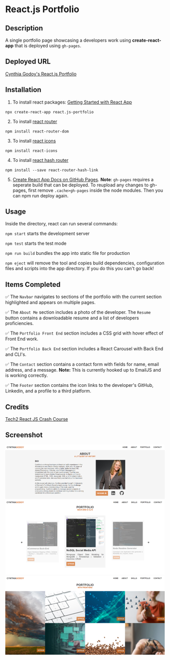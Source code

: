 # React.js Portfolio

## Description
A single portfolio page showcasing a developers work using **create-react-app** that is deployed using `gh-pages`.

## Deployed URL
[Cynthia Godoy's React.js Portfolio](https://cynthiagodoy.github.io/react.js-portfolio/)

## Installation

1. To install react packages: [Getting Started with React App](https://create-react-app.dev/docs/getting-started/)
```
npx create-react-app react.js-portfolio
```

2. To install [react router](https://www.npmjs.com/package/react-router)
```
npm install react-router-dom
```

3. To install [react icons](https://www.npmjs.com/package/react-icons)
```
npm install react-icons
```

4. To install [react hash router](https://www.npmjs.com/package/react-router-hash-link)
```
npm install --save react-router-hash-link
```

5. [Create React App Docs on GitHub Pages](https://create-react-app.dev/docs/deployment/#github-pages). **Note**: `gh-pages` requires a seperate build that can be deployed. To reupload any changes to gh-pages, first remove `.cache>gh-pages` inside the node modules. Then you can npm run deploy again.

## Usage
Inside the directory, react can run several commands:

`npm start` starts the development server

`npm test` starts the test mode

`npm run build` bundles the app into static file for production

`npm eject` will remove the tool and copies build dependencies, configuration files and scripts into the app directory. If you do this you can't go back!

## Items Completed

✅ The `Navbar` navigates to sections of the portfolio with the current section highlighted and appears on multiple pages.

✅ The `About Me` section includes a photo of the developer. The `Resume` button contains a downloadable resume and a list of developers proficiencies.

✅ The `Portfolio Front End` section includes a CSS grid with hover effect of Front End work.

✅ The `Portfolio Back End` section includes a React Carousel with Back End and CLI's.

✅ The `Contact` section contains a contact form with fields for name, email address, and a message. **Note:** This is currently hooked up to EmailJS and is working correctly.

✅ The `Footer` section contains the icon links to the developer's GitHub, Linkedin, and a profile to a third platform.

## Credits
[Tech2 React JS Crash Course](https://www.youtube.com/watch?v=0h2b4ftbZcU&ab_channel=Tech2etc)

## Screenshot
![](src/assets/Screenshot.PNG)
![](src/assets/Screenshot2.PNG)
![](src/assets/Screenshot3.PNG)